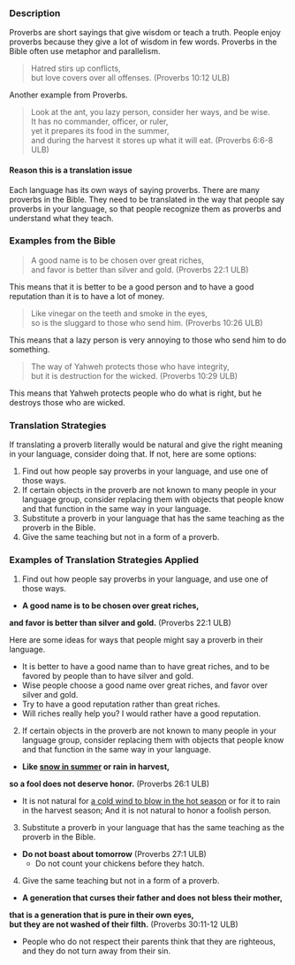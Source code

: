 

### Description

Proverbs are short sayings that give wisdom or teach a truth. People enjoy proverbs because they give a lot of wisdom in few words. Proverbs in the Bible often use metaphor and parallelism.

>Hatred stirs up conflicts,  
>but love covers over all offenses. (Proverbs 10:12 ULB)

Another example from Proverbs.
>Look at the ant, you lazy person, consider her ways, and be wise.  
>It has no commander, officer, or ruler,  
>yet it prepares its food in the summer,  
>and during the harvest it stores up what it will eat. (Proverbs 6:6-8 ULB)

#### Reason this is a translation issue

Each language has its own ways of saying proverbs. There are many proverbs in the Bible. They need to be translated in the way that people say proverbs in your language, so that people recognize them as proverbs and understand what they teach.

### Examples from the Bible

>A good name is to be chosen over great riches,  
>and favor is better than silver and gold. (Proverbs 22:1 ULB)

This means that it is better to be a good person and to have a good reputation than it is to have a lot of money. 

>Like vinegar on the teeth and smoke in the eyes,  
>so is the sluggard to those who send him. (Proverbs 10:26 ULB)

This means that a lazy person is very annoying to those who send him to do something.

>The way of Yahweh protects those who have integrity,  
>but it is destruction for the wicked. (Proverbs 10:29 ULB)

This means that Yahweh protects people who do what is right, but he destroys those who are wicked.

### Translation Strategies

If translating a proverb literally would be natural and give the right meaning in your language, consider doing that. If not, here are some options: 

1. Find out how people say proverbs in your language, and use one of those ways. 
1. If certain objects in the proverb are not known to many people in your language group, consider replacing them with objects that people know and that function in the same way in your language. 
1. Substitute a proverb in your language that has the same teaching as the proverb in the Bible.
1. Give the same teaching but not in a form of a proverb.

### Examples of Translation Strategies Applied

1) Find out how people say proverbs in your language, and use one of those ways. 

* **A good name is to be chosen over great riches,**  

**and favor is better than silver and gold.** (Proverbs 22:1 ULB) 

Here are some ideas for ways that people might say a proverb in their language.

* It is better to have a good name than to have great riches, and to be favored by people than to have silver and gold.
* Wise people choose a good name over great riches, and favor over silver and gold.
* Try to have a good reputation rather than great riches.
* Will riches really help you? I would rather have a good reputation.

2) If certain objects in the proverb are not known to many people in your language group, consider replacing them with objects that people know and that function in the same way in your language. 

* **Like <u>snow in summer</u> or rain in harvest,**  

**so a fool does not deserve honor.** (Proverbs 26:1 ULB)

* It is not natural for <u>a cold wind to blow in the hot season</u> or for it to rain in the harvest season; And it is not natural to honor a foolish person.

3) Substitute a proverb in your language that has the same teaching as the proverb in the Bible.

* **Do not boast about tomorrow** (Proverbs 27:1 ULB)
    * Do not count your chickens before they hatch.

4) Give the same teaching but not in a form of a proverb.

* **A generation that curses their father and does not bless their mother,**  

**that is a generation that is pure in their own eyes,**  
**but they are not washed of their filth.** (Proverbs 30:11-12 ULB)

* People who do not respect their parents think that they are righteous, and they do not turn away from their sin.

